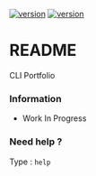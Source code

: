 [![version](https://img.shields.io/badge/Version-v1.3-informational)](https://img.shields.io/github/commit-activity/m/ValMgr/CLI)
[![version](https://img.shields.io/badge/Based-true-B28CD8)](https://img.shields.io/badge/Based-true-B28CD8)

# README #

CLI Portfolio

### Information ###

* Work In Progress

### Need help ? ###

Type : ```help ```

